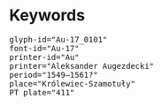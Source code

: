 # Keywords
<pre>
glyph-id="Au-17_0101"
font-id="Au-17"
printer-id="Au"
printer="Aleksander Augezdecki"
period="1549–1561?"
place="Królewiec-Szamotuły"
PT plate="411"
</pre>
